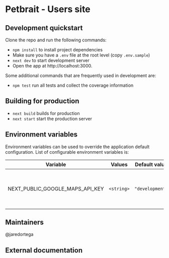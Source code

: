 # Petbrait - Users site

## Development quickstart

Clone the repo and run the following commands:

- `npm install` to install project dependencies
- Make sure you have a `.env` file at the root level (copy `.env.sample`)
- `next dev` to start development server
- Open the app at http://localhost:3000.

Some additional commands that are frequently used in development are:

- `npm test` run all tests and collect the coverage information

## Building for production

- `next build` builds for production
- `next start` start the production server

## Environment variables

Environment variables can be used to override the application default configuration. List of configurable environment variables is:

| Variable                        |   Values   |  Default value  | Description                                                        |
| ------------------------------- | :--------: | :-------------: | ------------------------------------------------------------------ |
| NEXT_PUBLIC_GOOGLE_MAPS_API_KEY | `<string>` | `"development"` | Specifies the value of the api-key provided by the google maps api |

## Maintainers

@jaredortega

## External documentation

